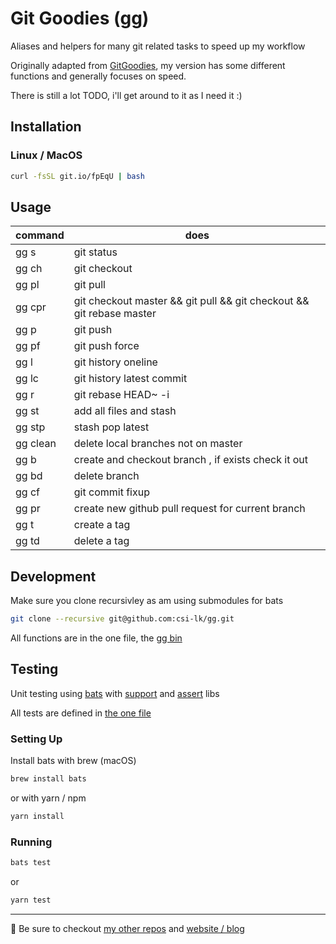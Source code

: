 # Git Goodies (gg)

Aliases and helpers for many git related tasks to speed up my workflow

Originally adapted from [GitGoodies](https://github.com/qw3rtman/gg), my version has some different functions and generally focuses on speed.

There is still a lot TODO, i'll get around to it as I need it :)

## Installation

### Linux / MacOS

```bash
curl -fsSL git.io/fpEqU | bash
```

## Usage

| command       | does                                                                                 |
| ------------- | ------------------------------------------------------------------------------------ |
| gg s          | git status                                                                           |
| gg ch <thing> | git checkout <thing>                                                                 |
| gg pl         | git pull                                                                             |
| gg cpr        | git checkout master && git pull && git checkout <currentBranch> && git rebase master |
| gg p          | git push                                                                             |
| gg pf         | git push force                                                                       |
| gg l          | git history oneline                                                                  |
| gg lc         | git history latest commit                                                            |
| gg r <number> | git rebase HEAD~<number> -i                                                          |
| gg st         | add all files and stash                                                              |
| gg stp        | stash pop latest                                                                     |
| gg clean      | delete local branches not on master                                                  |
| gg b <name>   | create and checkout branch <name>, if exists check it out                            |
| gg bd <name>  | delete branch                                                                        |
| gg cf <scope> | git commit fixup <scope>                                                             |
| gg pr         | create new github pull request for current branch                                    |
| gg t          | create a tag                                                                         |
| gg td <name>  | delete a tag <name>                                                                  |

## Development

Make sure you clone recursivley as am using submodules for bats

```bash
git clone --recursive git@github.com:csi-lk/gg.git
```

All functions are in the one file, the [gg bin](./bin/gg)

## Testing

Unit testing using [bats](https://github.com/sstephenson/bats) with [support](https://github.com/ztombol/bats-support) and [assert](https://github.com/ztombol/bats-assert) libs

All tests are defined in [the one file](./test/gg.bats)

### Setting Up

Install bats with brew (macOS)

```bash
brew install bats
```

or with yarn / npm

```bash
yarn install
```

### Running

```bash
bats test
```

or

```bash
yarn test
```

---

🧔 Be sure to checkout [my other repos](https://github.com/csi-lk/) and [website / blog](https://csi.lk)
